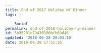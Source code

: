 ```yaml
---
title: End of 2017 Holiday NY Dinner
tags: |-

  - Social
permalink: end-of-2018-holiday-ny-dinner
id: 5b35201e79430100bfb69d46
updated: '2018-06-28 20:03:10'
date: 2018-06-28 17:51:26
---
```

